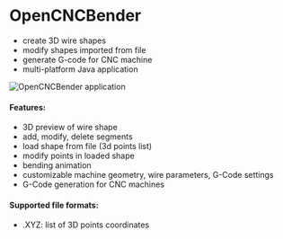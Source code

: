 # OpenCNCBender

- create 3D wire shapes
- modify shapes imported from file
- generate G-code for CNC machine
- multi-platform Java application

![OpenCNCBender application](https://github.com/Piec10/OpenCNCBender/blob/master/images/Screenshot_20211113_224505.png)

#### Features:
- 3D preview of wire shape
- add, modify, delete segments
- load shape from file (3d points list)
- modify points in loaded shape
- bending animation
- customizable machine geometry, wire parameters, G-Code settings
- G-Code generation for CNC machines

#### Supported file formats:
- .XYZ: list of 3D points coordinates
